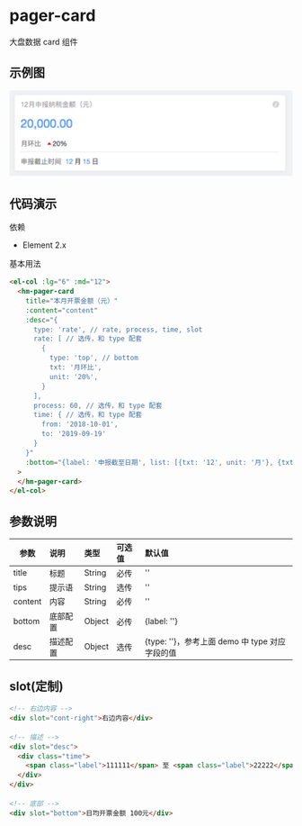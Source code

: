# pager-card
大盘数据 card 组件

## 示例图
![](../images/pager-card.jpg)

## 代码演示
依赖
* Element 2.x

基本用法
```html
<el-col :lg="6" :md="12">
  <hm-pager-card
    title="本月开票金额（元）"
    :content="content"
    :desc="{
      type: 'rate', // rate, process, time, slot
      rate: [ // 选传，和 type 配套
        {
          type: 'top', // bottom
          txt: '月环比',
          unit: '20%',
        }
      ],
      process: 60, // 选传，和 type 配套
      time: { // 选传，和 type 配套
        from: '2018-10-01',
        to: '2019-09-19'
      }
    }"
    :bottom="{label: '申报截至日期', list: [{txt: '12', unit: '月'}, {txt: '15', unit: '日'}]}"
  >
  </hm-pager-card>
</el-col>
```

## 参数说明
| 参数 | 说明 | 类型|  可选值 | 默认值 |
|-----|:----------|:------|:------------|:--------|
| title | 标题 |   String | 必传 | '' |
| tips | 提示语 |   String | 选传 | '' |
| content | 内容 |   String | 必传 | '' |
| bottom | 底部配置 |   Object | 必传 | {label: ''} |
| desc | 描述配置 |   Object | 选传 | {type: ''}，参考上面 demo 中 type 对应字段的值 |

## slot(定制)
```html
<!-- 右边内容 -->
<div slot="cont-right">右边内容</div>

<!-- 描述 -->
<div slot="desc">
  <div class="time">
    <span class="label">111111</span> 至 <span class="label">22222</span>
  </div>
</div>

<!-- 底部 -->
<div slot="bottom">日均开票金额 100元</div>
```